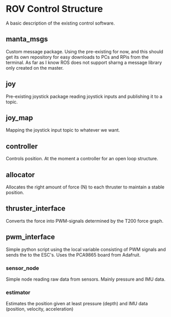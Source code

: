 # ROV Control Structure

A basic description of the existing control software.

## manta_msgs

Custom message package. Using the pre-existing for now, and this should get its own repository for easy downloads to PCs and RPis from the terminal. As far as I know ROS does not support sharng a message library only created on the master.

## joy

Pre-existing joystick package reading joystick inputs and publishing it to a topic.

## joy_map

Mapping the joystick input topic to whatever we want.

## controller

Controls position. At the moment a controller for an open loop structure.

## allocator

Allocates the right amount of force (N) to each thruster to maintain a stable position.

## thruster_interface

Converts the force into PWM-signals determined by the T200 force graph.

## pwm_interface

Simple python script using the local variable consisting of PWM signals and sends the to the ESC's. Uses the PCA9865 board from Adafruit.

### sensor_node

Simple node reading raw data from sensors. Mainly pressure and IMU data.

### estimator

Estimates the position given at least pressure (depth) and IMU data (position, velocity, acceleration)

